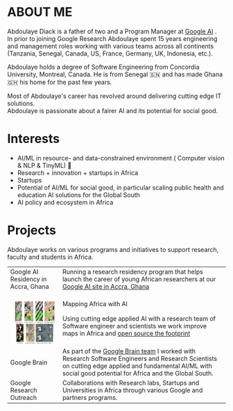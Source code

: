 # ABOUT ME

Abdoulaye Diack is a father of two and a Program Manager at [Google AI](https://ai.google/) .  
In prior to joining Google Research Abdoulaye spent 15 years engineering and management roles working with various teams across all continents (Tanzania, Senegal, Canada, US, France, Germany, UK, Indonesia, etc.). 

Abdoulaye holds a degree of Software Engineering from Concordia University, Montreal, Canada. He is from Senegal :senegal: and has made Ghana :ghana: his home for the past few years. 


Most of Abdoulaye's career has revolved around delivering cutting edge IT solutions.  
Abdoulaye is passionate about a fairer AI and its potential for social good.


# Interests

 - AI/ML  in resource- and data-constrained environment ( Computer vision & NLP & TinyML) 🤖
 - Research + innovation + startups in Africa
 - Startups
 - Potential of AI/ML for social good, in particular scaling public health and education AI solutions for the Global South
 - AI policy and ecosystem in Africa 

# Projects



Abdoulaye works on various programs and initiatives to support research, faculty and students in Africa.

|  |  |
|--|--|
| Google AI Residency in Accra, Ghana |Running a research residency program that helps launch the career of young African researchers at our [Google AI site in Accra, Ghana ](https://research.google/locations/accra/) |
|<br><img src="/mmeka_paper_shot.jpg" width="130" height="102" />  |Mapping Africa with AI <br><br>Using cutting edge applied AI with a research team of Software engineer and scientists we work improve maps in Africa and [open source the footprint](https://sites.research.google/open-buildings/) |
|Google Brain | As part of the [Google Brain team](https://research.google/teams/brain/) I worked with Research Software Engineers and Research Scientists on cutting edge applied and fundamental AI/ML with social good potential for Africa and the Global South. |
|Google Research Outreach| Collaborations with Research labs, Startups and Universities in Africa through various Google and partners programs. 
